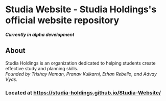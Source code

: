 # Studia Website - Studia Holdings's official website repository

___Currently in alpha development___

## About
Studia Holdings is an organization dedicated to helping students create effective study and planning skills. <br>
_Founded by Trishay Naman, Pranav Kulkarni, Ethan Rebello, and Advay Vyas._

### Located at https://studia-holdings.github.io/Studia-Website/
